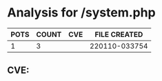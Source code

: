 # Analysis for /system.php
| POTS | COUNT | CVE | FILE CREATED |
|---|---|---|---|
| 1 | 3 | | 220110-033754 |

## CVE: 